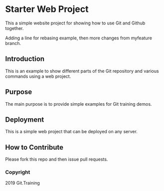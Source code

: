# Starter Web Project

This a simple website project for showing how to use Git and Github together.

Adding a line for rebasing example, then more changes from myfeature branch.

## Introduction

This is an example to show different parts of the Git repository and various commands using a web project.

## Purpose

The main purpose is to provide simple examples for Git training demos.

## Deployment

This is a simple web project that can be deployed on any server.

## How to Contribute

Please fork this repo and then issue pull requests.

### Copyright

2019 Git.Training